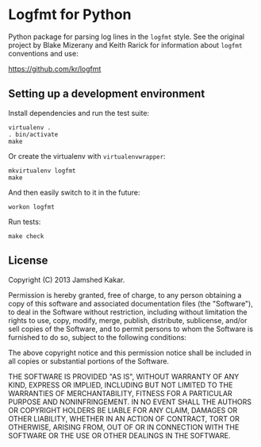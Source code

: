 # Logfmt for Python

Python package for parsing log lines in the `logfmt` style.  See the
original project by Blake Mizerany and Keith Rarick for information
about `logfmt` conventions and use:

  https://github.com/kr/logfmt

## Setting up a development environment

Install dependencies and run the test suite:

    virtualenv .
    . bin/activate
    make

Or create the virtualenv with `virtualenvwrapper`:

    mkvirtualenv logfmt
    make

And then easily switch to it in the future:

    workon logfmt

Run tests:

    make check

## License

Copyright (C) 2013 Jamshed Kakar.

Permission is hereby granted, free of charge, to any person obtaining
a copy of this software and associated documentation files (the
"Software"), to deal in the Software without restriction, including
without limitation the rights to use, copy, modify, merge, publish,
distribute, sublicense, and/or sell copies of the Software, and to
permit persons to whom the Software is furnished to do so, subject to
the following conditions:

The above copyright notice and this permission notice shall be
included in all copies or substantial portions of the Software.

THE SOFTWARE IS PROVIDED "AS IS", WITHOUT WARRANTY OF ANY KIND,
EXPRESS OR IMPLIED, INCLUDING BUT NOT LIMITED TO THE WARRANTIES OF
MERCHANTABILITY, FITNESS FOR A PARTICULAR PURPOSE AND
NONINFRINGEMENT. IN NO EVENT SHALL THE AUTHORS OR COPYRIGHT HOLDERS BE
LIABLE FOR ANY CLAIM, DAMAGES OR OTHER LIABILITY, WHETHER IN AN ACTION
OF CONTRACT, TORT OR OTHERWISE, ARISING FROM, OUT OF OR IN CONNECTION
WITH THE SOFTWARE OR THE USE OR OTHER DEALINGS IN THE SOFTWARE.
